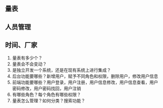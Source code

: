 ## 量表 
## 人员管理
## 时间、厂家

1. 量表有多少个？
2. 量表会不会变动？
3. 是独立开发一个系统，还是在现有系统上进行集成？
4. 后台功能要哪些？新增用户，赋予不同角色和权限，删除用户，修改用户信息
5. 前端功能要哪些？用户登录，用户注册，用户信息修改，用户信息查看，用户密码修改，用户密码找回，用户注销
6. 有哪些角色？每个角色有哪些权限？
7. 量表怎么管理？如何分类？搜索功能？